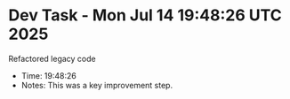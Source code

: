 # Dev Task - Mon Jul 14 19:48:26 UTC 2025
Refactored legacy code
- Time: 19:48:26
- Notes: This was a key improvement step.
